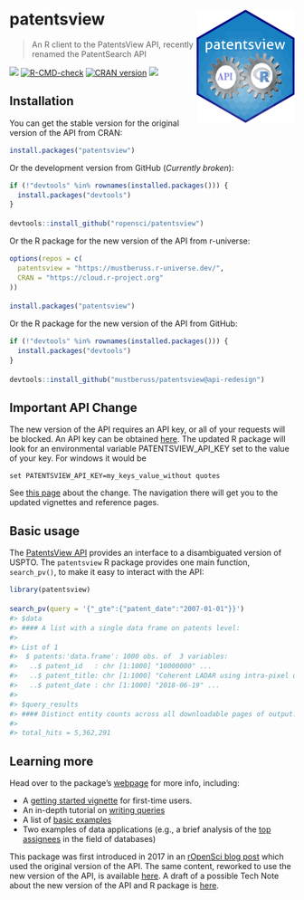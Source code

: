 
# patentsview <img src="man/figures/logo.png" align="right" height="200" style="float:right; height:200px;" alt="Package Logo"/>

> An R client to the PatentsView API, recently renamed the PatentSearch
> API

[![](http://badges.ropensci.org/112_status.svg)](https://github.com/ropensci/software-review/issues/112)
[![R-CMD-check](https://github.com/ropensci/patentsview/workflows/R-CMD-check/badge.svg)](https://github.com/ropensci/patentsview/actions)
[![CRAN
version](http://www.r-pkg.org/badges/version/patentsview)](https://cran.r-project.org/package=patentsview)
[![](https://mustberuss.r-universe.dev/badges/patentsview)](https://mustberuss.r-universe.dev/ui#package:patentsview)

## Installation

You can get the stable version for the original version of the API from
CRAN:

``` r
install.packages("patentsview")
```

Or the development version from GitHub (*Currently broken*):

``` r
if (!"devtools" %in% rownames(installed.packages())) {
  install.packages("devtools")
}

devtools::install_github("ropensci/patentsview")
```

Or the R package for the new version of the API from r-universe:

``` r
options(repos = c(
  patentsview = "https://mustberuss.r-universe.dev/",
  CRAN = "https://cloud.r-project.org"
))

install.packages("patentsview")
```

Or the R package for the new version of the API from GitHub:

``` r
if (!"devtools" %in% rownames(installed.packages())) {
  install.packages("devtools")
}

devtools::install_github("mustberuss/patentsview@api-redesign")
```

## Important API Change

The new version of the API requires an API key, or all of your requests
will be blocked. An API key can be obtained
[here](https://patentsview.org/apis/keyrequest). The updated R package
will look for an environmental variable PATENTSVIEW_API_KEY set to the
value of your key. For windows it would be

    set PATENTSVIEW_API_KEY=my_keys_value_without quotes

See [this
page](https://mustberuss.github.io/patentsview/articles/api-changes.html)
about the change. The navigation there will get you to the updated
vignettes and reference pages.

## Basic usage

The [PatentsView
API](https://search.patentsview.org/docs/docs/Search%20API/SearchAPIReference/#endpoints)
provides an interface to a disambiguated version of USPTO. The
`patentsview` R package provides one main function, `search_pv()`, to
make it easy to interact with the API:

``` r
library(patentsview)

search_pv(query = '{"_gte":{"patent_date":"2007-01-01"}}')
#> $data
#> #### A list with a single data frame on patents level:
#> 
#> List of 1
#>  $ patents:'data.frame': 1000 obs. of  3 variables:
#>   ..$ patent_id   : chr [1:1000] "10000000" ...
#>   ..$ patent_title: chr [1:1000] "Coherent LADAR using intra-pixel quadrature"..
#>   ..$ patent_date : chr [1:1000] "2018-06-19" ...
#> 
#> $query_results
#> #### Distinct entity counts across all downloadable pages of output:
#> 
#> total_hits = 5,362,291
```

## Learning more

Head over to the package’s
[webpage](https://docs.ropensci.org/patentsview/index.html) for more
info, including:

-   A [getting started
    vignette](https://mustberuss.github.io/patentsview/articles/getting-started.html)
    for first-time users.
-   An in-depth tutorial on [writing
    queries](https://mustberuss.github.io/patentsview/articles/writing-queries.html)
-   A list of [basic
    examples](https://mustberuss.github.io/patentsview/articles/examples.html)
-   Two examples of data applications (e.g., a brief analysis of the
    [top
    assignees](https://mustberuss.github.io/patentsview/articles/top-assignees.html)
    in the field of databases)

This package was first introduced in 2017 in an [rOpenSci blog
post](https://ropensci.org/blog/2017/09/19/patentsview/) which used the
original version of the API. The same content, reworked to use the new
version of the API, is available
[here](https://mustberuss.github.io/patentsview/articles/ropensci_blog_post.html).
A draft of a possible Tech Note about the new version of the API and R
package is
[here](https://mustberuss.github.io/patentsview/articles/patentsview-breaking-change.html).

